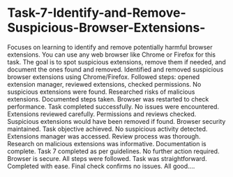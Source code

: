 # Task-7-Identify-and-Remove-Suspicious-Browser-Extensions-
Focuses on learning to identify and remove potentially harmful browser extensions. You can use any web browser like Chrome or Firefox for this task. The goal is to spot suspicious extensions, remove them if needed, and document the ones found and removed.
Identified and removed suspicious browser extensions using Chrome/Firefox.
Followed steps: opened extension manager, reviewed extensions, checked permissions.
No suspicious extensions were found.
Researched risks of malicious extensions.
Documented steps taken.
Browser was restarted to check performance.
Task completed successfully.
No issues were encountered.
Extensions reviewed carefully.
Permissions and reviews checked.
Suspicious extensions would have been removed if found.
Browser security maintained.
Task objective achieved.
No suspicious activity detected.
Extensions manager was accessed.
Review process was thorough.
Research on malicious extensions was informative.
Documentation is complete.
Task 7 completed as per guidelines.
No further action required.
Browser is secure.
All steps were followed.
Task was straightforward.
Completed with ease.
Final check confirms no issues.
All good....
